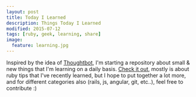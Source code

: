 ```yaml
---
layout: post
title: Today I Learned
description: Things Today I Learned
modified: 2015-07-12
tags: [ruby, geek, learning, share]
image:
  feature: learning.jpg
---
```


Inspired by the idea of [Thoughtbot](https://thoughtbot.com), I'm starting a repository about small & new things that I'm learning on a daily basis. [Check it out](https://github.com/mayra-cabrera/til), mostly is about ruby tips that I've recently learned, but I hope to put together a lot more, and for different categories also (rails, js, angular, git, etc..), feel free to contribute :)